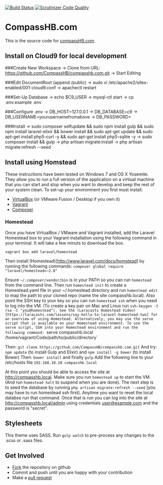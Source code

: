 [![Build Status](https://travis-ci.org/CompassHB/compasshb.com.svg?branch=master)](https://travis-ci.org/CompassHB/compasshb.com) [![Scrutinizer Code Quality](https://scrutinizer-ci.com/g/CompassHB/compasshb.com/badges/quality-score.png?b=master)](https://scrutinizer-ci.com/g/CompassHB/compasshb.com/?branch=master)

# CompassHB.com
This is the source code for [compassHB.com](http://www.compasshb.com/).

## Install on Cloud9 for local development

###Create New Workspace
-> Clone from URL: https://github.com/CompassHB/compasshb.com.git
-> Start Editing

###Edit DocumentRoot (append /public)
-> sudo vi /etc/apache2/sites-enabled/001-cloud9.conf
-> apachectl restart

###Set-Up Database
-> echo $C9_USER
-> mysql-ctl start
-> cp .env.example .env

###Configure .env
-> DB_HOST=127.0.0.1
-> DB_DATABASE=c9
-> DB_USERNAME=yourusernamefromabove
-> DB_PASSWORD=

###Install
-> sudo composer selfupdate && sudo npm install gulp && sudo npm install laravel-elixir && bower install && sudo apt-get update && sudo apt-get install php5-curl -y && sudo apt-get install php5-sqlite -y
-> sudo composer install && gulp
-> php artisan migrate:install
-> php artisan migrate:refresh --seed


## Install using Homstead
These instructions have been tested on Windows 7 and OS X Yosemite. They allow you to run a full version of the application on a virtiual machine that you can start and stop when you want to develop and keep the rest of your system clean. To set-up your environment you first must install:
* [VirtualBox](https://www.virtualbox.org/wiki/Downloads) (or VMware Fusion / Desktop if you own it)
* [Vagrant](http://www.vagrantup.com/downloads.html)
* [Composer](http://www.getcomposer.org/download/)

### Homestead
Once you have VirtualBox / VMware and Vagrant installed, add the Laravel Homestead box to your Vagrant installation using the following command in your terminal. It will take a few minuts to download the box.

`vagrant box add laravel/homestead`

Then install (Homestead)[http://www.laravel.com/docs/homstead] by running the following commands:
`composer global require "laravel/homestead=~2.0"`

Ensure `~/.composer/vendor/bin` is in your PATH so you can run `homestead` from the command line. Then run `homestead init` to create a Homestead.yaml file in your ~/.homestead directory and run `homestead edit` to map the path to your cloned repo (name the site compasshb.local). Also point the SSH key to your key so you can run `homestead ssh` when you need to log into the VM. (To create a key pair on Mac and Linux run `ssh-keygen -t rsa -C "you@homestead"). See the (Laracasts Homestead Video)[https://laracasts.com/lessons/say-hello-to-laravel-homestead-two] for an overview of using Homestead. Alternatively, you may use the serve script that is available on your Homestead environment. To use the serve script, SSH into your Homestead environment and run the following command: `serve compasshb.local /home/vagrant/Code/path/to/public/directory`

Then: `git clone https://github.com/CompassHB/compasshb.com.git`
And try: `npm update` (to install Gulp and Elixir) and `npm install -g bower` (to install Bower)
Then: `bower install` and finally `gulp`
Add the following line to your /etc/hosts file `192.168.10.10 compasshb.local`

At this point you should be able to access the site at http://compasshb.local. Make sure you run  `homestead up` to start the VM. (And run `homestead halt` to suspend when you are done). The next step is to seed the database by running `php artisan migrate:refresh --seed` (you may have to run homestead ssh first). Anytime you want to reset the local databse run that command. Once that is run you can log into the site at http://compasshb.local/admin using credentials user@example.com and the password is "secret".

## Stylesheets
This theme uses SASS. Run `gulp watch` to pre-process any changes to the .scss or .sass files.

## Get Involved
* [Fork](https://help.github.com/articles/fork-a-repo/) the repository on github
* Commit and push until you are happy with your contribution
* Make a [pull request](https://help.github.com/articles/using-pull-requests/)
